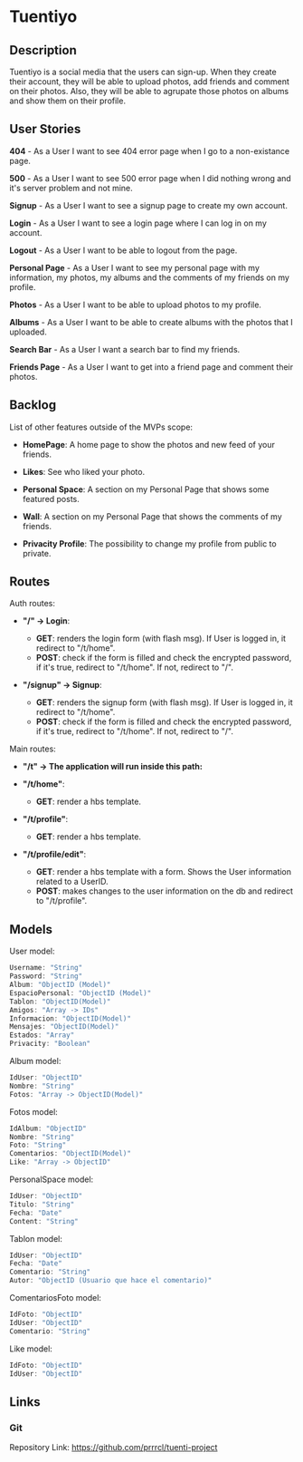 # Tuentiyo
## Description
Tuentiyo is a social media that the users can sign-up. When they create their account, they will be able to upload photos, add friends and comment on their photos. Also, they will be able to agrupate those photos on albums and show them on their profile.


## User Stories
**404** - As a User I want to see 404 error page when I go to a non-existance page.

**500** - As a User I want to see 500 error page when I did nothing wrong and it's server problem and not mine.

**Signup** - As a User I want to see a signup page to create my own account.

**Login** - As a User I want to see a login page where I can log in on my account.

**Logout** - As a User I want to be able to logout from the page.

**Personal Page** - As a User I want to see my personal page with my information, my photos, my albums and the comments of my friends on my profile.

**Photos** - As a User I want to be able to upload photos to my profile.

**Albums** - As a User I want to be able to create albums with the photos that I uploaded.

**Search Bar** - As a User I want a search bar to find my friends.

**Friends Page** - As a User I want to get into a friend page and comment their photos.

## Backlog

List of other features outside of the MVPs scope:

- **HomePage**: A home page to show the photos and new feed of your friends.

- **Likes**: See who liked your photo.

- **Personal Space**: A section on my Personal Page that shows some featured posts.

- **Wall**: A section on my Personal Page that shows the comments of my friends.

- **Privacity Profile**: The possibility to change my profile from public to private.



## Routes

Auth routes:

- **"/" -> Login**:
    - **GET**: renders the login form (with flash msg). If User is logged in, it redirect to "/t/home".
    - **POST**: check if the form is filled and check the encrypted password, if it's true, redirect to "/t/home". If not, redirect to "/".

- **"/signup" -> Signup**:
    - **GET**: renders the signup form (with flash msg). If User is logged in, it redirect to "/t/home".
    - **POST**: check if the form is filled and check the encrypted password, if it's true, redirect to "/t/home". If not, redirect to "/".


Main routes:

- **"/t" -> The application will run inside this path:**

- **"/t/home"**:
    - **GET**: render a hbs template.

- **"/t/profile"**: 
    - **GET**: render a hbs template.

- **"/t/profile/edit"**:
    - **GET**: render a hbs template with a form. Shows the User information related to a UserID.
    - **POST**: makes changes to the user information on the db and redirect to "/t/profile".

## Models
User model:
```JavaScript
Username: "String"
Password: "String"
Album: "ObjectID (Model)"
EspacioPersonal: "ObjectID (Model)"
Tablon: "ObjectID(Model)"
Amigos: "Array -> IDs"
Informacion: "ObjectID(Model)"
Mensajes: "ObjectID(Model)"
Estados: "Array"
Privacity: "Boolean"
```

Album model:
```JavaScript
IdUser: "ObjectID"
Nombre: "String"
Fotos: "Array -> ObjectID(Model)"
```

Fotos model:
```JavaScript
IdAlbum: "ObjectID"
Nombre: "String"
Foto: "String"
Comentarios: "ObjectID(Model)"
Like: "Array -> ObjectID"
```

PersonalSpace model:
```JavaScript
IdUser: "ObjectID"
Titulo: "String"
Fecha: "Date"
Content: "String"
```

Tablon model:
```JavaScript
IdUser: "ObjectID"
Fecha: "Date"
Comentario: "String"
Autor: "ObjectID (Usuario que hace el comentario)"
```

ComentariosFoto model:
```JavaScript
IdFoto: "ObjectID"
IdUser: "ObjectID"
Comentario: "String"
```

Like model:
```JavaScript
IdFoto: "ObjectID"
IdUser: "ObjectID"
```

## Links

### Git
Repository Link:
https://github.com/prrrcl/tuenti-project

